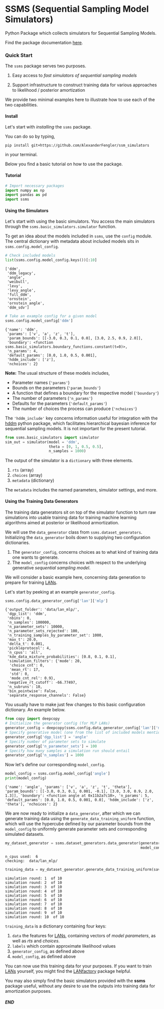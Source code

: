 # SSMS (Sequential Sampling Model Simulators)
Python Package which collects simulators for Sequential Sampling Models.

Find the package documentation [here](https://alexanderfengler.github.io/ssm-simulators/).

### Quick Start

The `ssms` package serves two purposes. 

1. Easy access to *fast simulators of sequential sampling models*
   
2. Support infrastructure to construct training data for various approaches to likelihood / posterior amortization

We provide two minimal examples here to illustrate how to use each of the two capabilities.

#### Install

Let's start with *installing* the `ssms` package.

You can do so by typing,

`pip install git+https://github.com/AlexanderFengler/ssm_simulators`

in your terminal.

Below you find a basic tutorial on how to use the package.

#### Tutorial

```python
# Import necessary packages
import numpy as np
import pandas as pd
import ssms
```

#### Using the Simulators

Let's start with using the basic simulators. 
You access the main simulators through the  `ssms.basic_simulators.simulator` function.

To get an idea about the models included in `ssms`, use the `config` module.
The central dictionary with metadata about included models sits in `ssms.config.model_config`. 


```python
# Check included models
list(ssms.config.model_config.keys())[:10]
```




    ['ddm',
     'ddm_legacy',
     'angle',
     'weibull',
     'levy',
     'levy_angle',
     'full_ddm',
     'ornstein',
     'ornstein_angle',
     'ddm_sdv']




```python
# Take an example config for a given model
ssms.config.model_config['ddm']
```




    {'name': 'ddm',
     'params': ['v', 'a', 'z', 't'],
     'param_bounds': [[-3.0, 0.3, 0.1, 0.0], [3.0, 2.5, 0.9, 2.0]],
     'boundary': <function ssms.basic_simulators.boundary_functions.constant(t=0)>,
     'n_params': 4,
     'default_params': [0.0, 1.0, 0.5, 0.001],
     'hddm_include': ['z'],
     'nchoices': 2}



**Note:**
The usual structure of these models includes,

- Parameter names (`'params'`)
- Bounds on the parameters (`'param_bounds'`)
- A function that defines a boundary for the respective model (`'boundary'`)
- The number of parameters (`'n_params'`)
- Defaults for the parameters (`'default_params'`)
- The number of choices the process can produce (`'nchoices'`)

The `'hddm_include'` key concerns information useful for integration with the [hddm](https://github.com/hddm-devs/hddm) python package, which facilitates hierarchical bayesian inference for sequential sampling models. It is not important for the present tutorial.


```python
from ssms.basic_simulators import simulator
sim_out = simulator(model = 'ddm', 
                    theta = [0, 1, 0.5, 0.5],
                    n_samples = 1000)
```

The output of the simulator is a `dictionary` with three elements.

1. `rts` (array)
2. `choices` (array)
3. `metadata` (dictionary)

The `metadata` includes the named parameters, simulator settings, and more.

#### Using the Training Data Generators

The training data generators sit on top of the simulator function to turn raw simulations into usable training data for training machine learning algorithms aimed at posterior or likelihood armortization.

We will use the `data_generator` class from `ssms.dataset_generators`. Initializing the `data_generator` boils down to supplying two configuration dictionaries.

1. The `generator_config`, concerns choices as to what kind of training data one wants to generate.
2. The `model_config` concerns choices with respect to the underlying generative *sequential sampling model*. 

We will consider a basic example here, concerning data generation to prepare for training [LANs](https://elifesciences.org/articles/65074).

Let's start by peeking at an example `generator_config`.


```python
ssms.config.data_generator_config['lan']['mlp']
```




    {'output_folder': 'data/lan_mlp/',
     'dgp_list': 'ddm',
     'nbins': 0,
     'n_samples': 100000,
     'n_parameter_sets': 10000,
     'n_parameter_sets_rejected': 100,
     'n_training_samples_by_parameter_set': 1000,
     'max_t': 20.0,
     'delta_t': 0.001,
     'pickleprotocol': 4,
     'n_cpus': 'all',
     'kde_data_mixture_probabilities': [0.8, 0.1, 0.1],
     'simulation_filters': {'mode': 20,
      'choice_cnt': 0,
      'mean_rt': 17,
      'std': 0,
      'mode_cnt_rel': 0.9},
     'negative_rt_cutoff': -66.77497,
     'n_subruns': 10,
     'bin_pointwise': False,
     'separate_response_channels': False}



You usually have to make just few changes to this basic configuration dictionary.
An example below.


```python
from copy import deepcopy
# Initialize the generator config (for MLP LANs)
generator_config = deepcopy(ssms.config.data_generator_config['lan']['mlp'])
# Specify generative model (one from the list of included models mentioned above)
generator_config['dgp_list'] = 'angle' 
# Specify number of parameter sets to simulate
generator_config['n_parameter_sets'] = 100 
# Specify how many samples a simulation run should entail
generator_config['n_samples'] = 1000
```

Now let's define our corresponding `model_config`.


```python
model_config = ssms.config.model_config['angle']
print(model_config)
```

    {'name': 'angle', 'params': ['v', 'a', 'z', 't', 'theta'], 'param_bounds': [[-3.0, 0.3, 0.1, 0.001, -0.1], [3.0, 3.0, 0.9, 2.0, 1.3]], 'boundary': <function angle at 0x11b2a7c10>, 'n_params': 5, 'default_params': [0.0, 1.0, 0.5, 0.001, 0.0], 'hddm_include': ['z', 'theta'], 'nchoices': 2}


We are now ready to initialize a `data_generator`, after which we can generate training data using the `generate_data_training_uniform` function, which will use the hypercube defined by our parameter bounds from the `model_config` to uniformly generate parameter sets and corresponding simulated datasets.


```python
my_dataset_generator = ssms.dataset_generators.data_generator(generator_config = generator_config,
                                                              model_config = model_config)
```

    n_cpus used:  6
    checking:  data/lan_mlp/



```python
training_data = my_dataset_generator.generate_data_training_uniform(save = False)
```

    simulation round: 1  of 10
    simulation round: 2  of 10
    simulation round: 3  of 10
    simulation round: 4  of 10
    simulation round: 5  of 10
    simulation round: 6  of 10
    simulation round: 7  of 10
    simulation round: 8  of 10
    simulation round: 9  of 10
    simulation round: 10  of 10


`training_data` is a dictionary containing four keys:

1. `data` the features for [LANs](https://elifesciences.org/articles/65074), containing vectors of *model parameters*, as well as *rts* and *choices*.
2. `labels` which contain approximate likelihood values
3. `generator_config`, as defined above
4. `model_config`, as defined above

You can now use this training data for your purposes. If you want to train [LANs](https://elifesciences.org/articles/65074) yourself, you might find the [LANfactory](https://github.com/AlexanderFengler/LANfactory) package helpful.

You may also simply find the basic simulators provided with the **ssms** package useful, without any desire to use the outputs into training data for amortization purposes.

##### END
